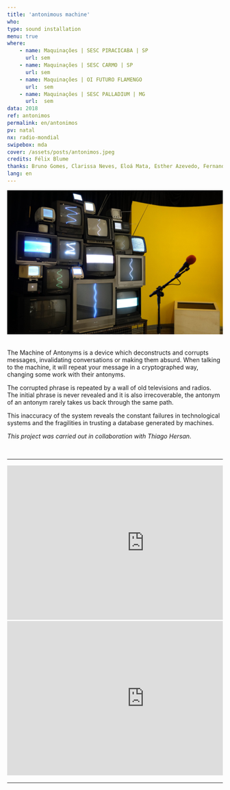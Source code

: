 ```yaml
---
title: 'antonimous machine'
who: 
type: sound installation
menu: true
where: 
    - name: Maquinações | SESC PIRACICABA | SP 
      url: sem
    - name: Maquinações | SESC CARMO | SP 
      url: sem
    - name: Maquinações | OI FUTURO FLAMENGO 
      url:  sem
    - name: Maquinações | SESC PALLADIUM | MG 
      url:  sem
data: 2018
ref: antonimos
permalink: en/antonimos
pv: natal
nx: radio-mondial
swipebox: mda
cover: /assets/posts/antonimos.jpeg
credits: Félix Blume
thanks: Bruno Gomes, Clarissa Neves, Eloá Mata, Esther Azevedo, Fernando Líbano, Gabriela Carvalho, Marcelo XY,  Marcos Lustosa, Mariana Zani, Marina Jovalangelo, Paulo Waisberg, Sara Moreno e Xande Perocco
lang: en
---
```


<img src="../assets/posts/antonimos.jpeg" class="img-border">
<br><br>

The Machine of Antonyms is a device which deconstructs and corrupts messages,  invalidating conversations or making them absurd. When talking to the machine, it will repeat your message in a cryptographed way, changing some work with their antonyms.

The corrupted phrase is repeated by a wall of old televisions and radios. The initial phrase is never revealed and it is also irrecoverable, the antonym of an antonym rarely takes us back through the same path.

This inaccuracy of the system reveals the constant failures in technological systems and the fragilities in trusting a database generated by machines.

_This project was carried out in collaboration with Thiago Hersan._

<br>

--- 

<div class="row">
  <div class="column">
        <div class="video-wrapper-side video-wrapper-16x9">
            <iframe src="https://player.vimeo.com/video/329192060?title=0&byline=0&portrait=0" width="640" height="360" frameborder="0" allow="autoplay; fullscreen" allowfullscreen></iframe>
        </div>
   </div>
    <div class="column">
        <div class="video-wrapper-side video-wrapper-16x9">
            <iframe src="https://player.vimeo.com/video/329221721?title=0&byline=0&portrait=0" width="640" height="360" frameborder="0" allow="autoplay; fullscreen" allowfullscreen></iframe>
        </div>
    </div>
</div>


--- 

<br>